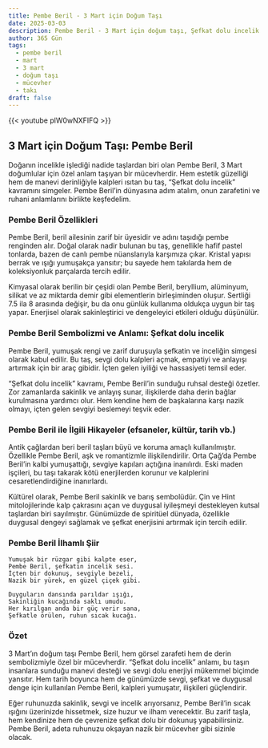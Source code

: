 ```yaml
---
title: Pembe Beril - 3 Mart için Doğum Taşı
date: 2025-03-03
description: Pembe Beril - 3 Mart için doğum taşı, Şefkat dolu incelik sembolü. Bu özel taşın derin anlamını öğrenin.
author: 365 Gün
tags:
  - pembe beril
  - mart
  - 3 mart
  - doğum taşı
  - mücevher
  - takı
draft: false
---
```


{{< youtube plW0wNXFIFQ >}}

## 3 Mart için Doğum Taşı: Pembe Beril

Doğanın incelikle işlediği nadide taşlardan biri olan Pembe Beril, 3 Mart doğumlular için özel anlam taşıyan bir mücevherdir. Hem estetik güzelliği hem de manevi derinliğiyle kalpleri ısıtan bu taş, “Şefkat dolu incelik” kavramını simgeler. Pembe Beril’in dünyasına adım atalım, onun zarafetini ve ruhani anlamlarını birlikte keşfedelim.

### Pembe Beril Özellikleri

Pembe Beril, beril ailesinin zarif bir üyesidir ve adını taşıdığı pembe renginden alır. Doğal olarak nadir bulunan bu taş, genellikle hafif pastel tonlarda, bazen de canlı pembe nüanslarıyla karşımıza çıkar. Kristal yapısı berrak ve ışığı yumuşakça yansıtır; bu sayede hem takılarda hem de koleksiyonluk parçalarda tercih edilir.

Kimyasal olarak berilin bir çeşidi olan Pembe Beril, beryllium, alüminyum, silikat ve az miktarda demir gibi elementlerin birleşiminden oluşur. Sertliği 7.5 ila 8 arasında değişir, bu da onu günlük kullanıma oldukça uygun bir taş yapar. Enerjisel olarak sakinleştirici ve dengeleyici etkileri olduğu düşünülür.

### Pembe Beril Sembolizmi ve Anlamı: Şefkat dolu incelik

Pembe Beril, yumuşak rengi ve zarif duruşuyla şefkatin ve inceliğin simgesi olarak kabul edilir. Bu taş, sevgi dolu kalpleri açmak, empatiyi ve anlayışı artırmak için bir araç gibidir. İçten gelen iyiliği ve hassasiyeti temsil eder.

“Şefkat dolu incelik” kavramı, Pembe Beril’in sunduğu ruhsal desteği özetler. Zor zamanlarda sakinlik ve anlayış sunar, ilişkilerde daha derin bağlar kurulmasına yardımcı olur. Hem kendine hem de başkalarına karşı nazik olmayı, içten gelen sevgiyi beslemeyi teşvik eder.

### Pembe Beril ile İlgili Hikayeler (efsaneler, kültür, tarih vb.)

Antik çağlardan beri beril taşları büyü ve koruma amaçlı kullanılmıştır. Özellikle Pembe Beril, aşk ve romantizmle ilişkilendirilir. Orta Çağ’da Pembe Beril’in kalbi yumuşattığı, sevgiye kapıları açtığına inanılırdı. Eski maden işçileri, bu taşı takarak kötü enerjilerden korunur ve kalplerini cesaretlendirdiğine inanırlardı.

Kültürel olarak, Pembe Beril sakinlik ve barış sembolüdür. Çin ve Hint mitolojilerinde kalp çakrasını açan ve duygusal iyileşmeyi destekleyen kutsal taşlardan biri sayılmıştır. Günümüzde de spiritüel dünyada, özellikle duygusal dengeyi sağlamak ve şefkat enerjisini artırmak için tercih edilir.

### Pembe Beril İlhamlı Şiir

```
Yumuşak bir rüzgar gibi kalpte eser,
Pembe Beril, şefkatin incelik sesi.
İçten bir dokunuş, sevgiyle bezeli,
Nazik bir yürek, en güzel çiçek gibi.

Duyguların dansında parıldar ışığı,
Sakinliğin kucağında saklı umudu.
Her kırılgan anda bir güç verir sana,
Şefkatle örülen, ruhun sıcak kucağı.
```

### Özet

3 Mart’ın doğum taşı Pembe Beril, hem görsel zarafeti hem de derin sembolizmiyle özel bir mücevherdir. “Şefkat dolu incelik” anlamı, bu taşın insanlara sunduğu manevi desteği ve sevgi dolu enerjiyi mükemmel biçimde yansıtır. Hem tarih boyunca hem de günümüzde sevgi, şefkat ve duygusal denge için kullanılan Pembe Beril, kalpleri yumuşatır, ilişkileri güçlendirir.

Eğer ruhunuzda sakinlik, sevgi ve incelik arıyorsanız, Pembe Beril’in sıcak ışığını üzerinizde hissetmek, size huzur ve ilham verecektir. Bu zarif taşla, hem kendinize hem de çevrenize şefkat dolu bir dokunuş yapabilirsiniz. Pembe Beril, adeta ruhunuzu okşayan nazik bir mücevher gibi sizinle olacak.
